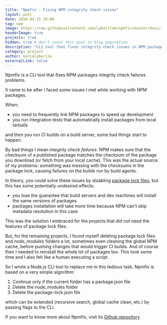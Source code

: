 ```yaml
---
title: "Npmfix - Fixing NPM integrity check issues"
layout: post
date: 2018-04-15 19:00
tag: npm
image: https://raw.githubusercontent.com/labarilem/npmfix/master/docs/images/npmfix.png
headerImage: true
projects: true
hidden: true # don't count this post in blog pagination
description: "CLI tool that fixes integrity check issues in NPM packages installation."
category: project
author: marcolabarile
externalLink: false
---
```


Npmfix is a CLI tool that fixes NPM packages integrity check failures problems.

It came to be after I faced some issues I met while working with NPM packages.

When:

- you need to frequently link NPM packages to speed up development
- you run integration tests that automatically install packages from local tarballs

and then you run CI builds on a build server, some bad things start to happen.

By bad things I mean *integrity check failures*. NPM makes sure that the checksum of a published package matches the checksum of the package you download (or fetch from your local cache). This was the actual source of my problems: something was messing with the checksums in the package lock, causing failures on the builds run by build agents.

In theory, you could solve these issues by disabling [package lock files](https://docs.npmjs.com/files/package-lock.json), but this has some potentially undesired effects:

- you lose the guarantee that build servers and dev machines will install the same versions of packages
- packages installation will take more time because NPM can't skip metadata resolution in this case

This was the solution I embraced for the projects that did not need the features of package lock files.

But, for the remaining projects, I found myself deleting package lock files and *node_modules* folders a lot, sometimes even cleaning the global NPM cache, before pushing changes that would trigger CI builds. And of course then I needed to reinstall the whole lot of packages too. This took some time and I also felt like a human executing a script.

So I wrote a Node.js CLI tool to replace me in this tedious task. Npmfix is based on a very simple algorithm:

1. Continue only if the current folder has a package.json file
2. Delete the node_modules folder
3. Delete the package-lock.json file

which can be extended (recursive search, global cache clean, etc.) by passing flags to the CLI.

If you want to know more about Npmfix, visit its [Github repository](https://github.com/labarilem/npmfix).
